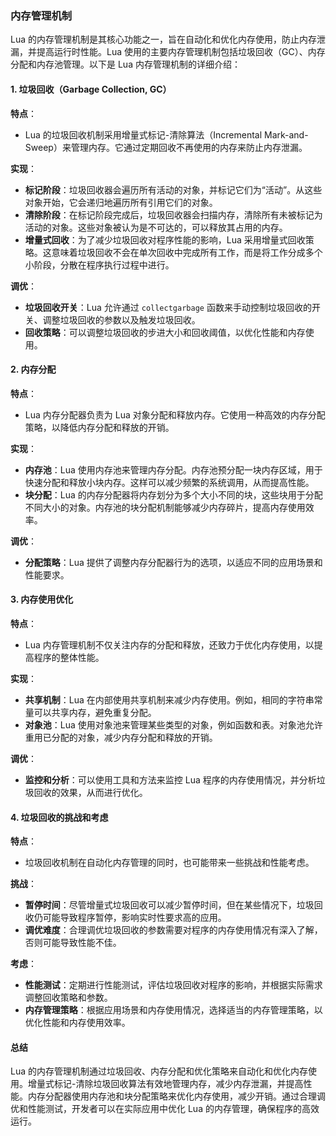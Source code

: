 ### 内存管理机制

Lua 的内存管理机制是其核心功能之一，旨在自动化和优化内存使用，防止内存泄漏，并提高运行时性能。Lua 使用的主要内存管理机制包括垃圾回收（GC）、内存分配和内存池管理。以下是 Lua 内存管理机制的详细介绍：

#### 1. **垃圾回收（Garbage Collection, GC）**

**特点**：
- Lua 的垃圾回收机制采用增量式标记-清除算法（Incremental Mark-and-Sweep）来管理内存。它通过定期回收不再使用的内存来防止内存泄漏。

**实现**：
- **标记阶段**：垃圾回收器会遍历所有活动的对象，并标记它们为“活动”。从这些对象开始，它会递归地遍历所有引用它们的对象。
- **清除阶段**：在标记阶段完成后，垃圾回收器会扫描内存，清除所有未被标记为活动的对象。这些对象被认为是不可达的，可以释放其占用的内存。
- **增量式回收**：为了减少垃圾回收对程序性能的影响，Lua 采用增量式回收策略。这意味着垃圾回收不会在单次回收中完成所有工作，而是将工作分成多个小阶段，分散在程序执行过程中进行。

**调优**：
- **垃圾回收开关**：Lua 允许通过 `collectgarbage` 函数来手动控制垃圾回收的开关、调整垃圾回收的参数以及触发垃圾回收。
- **回收策略**：可以调整垃圾回收的步进大小和回收阈值，以优化性能和内存使用。

#### 2. **内存分配**

**特点**：
- Lua 内存分配器负责为 Lua 对象分配和释放内存。它使用一种高效的内存分配策略，以降低内存分配和释放的开销。

**实现**：
- **内存池**：Lua 使用内存池来管理内存分配。内存池预分配一块内存区域，用于快速分配和释放小块内存。这样可以减少频繁的系统调用，从而提高性能。
- **块分配**：Lua 的内存分配器将内存划分为多个大小不同的块，这些块用于分配不同大小的对象。内存池的块分配机制能够减少内存碎片，提高内存使用效率。

**调优**：
- **分配策略**：Lua 提供了调整内存分配器行为的选项，以适应不同的应用场景和性能要求。

#### 3. **内存使用优化**

**特点**：
- Lua 内存管理机制不仅关注内存的分配和释放，还致力于优化内存使用，以提高程序的整体性能。

**实现**：
- **共享机制**：Lua 在内部使用共享机制来减少内存使用。例如，相同的字符串常量可以共享内存，避免重复分配。
- **对象池**：Lua 使用对象池来管理某些类型的对象，例如函数和表。对象池允许重用已分配的对象，减少内存分配和释放的开销。

**调优**：
- **监控和分析**：可以使用工具和方法来监控 Lua 程序的内存使用情况，并分析垃圾回收的效果，从而进行优化。

#### 4. **垃圾回收的挑战和考虑**

**特点**：
- 垃圾回收机制在自动化内存管理的同时，也可能带来一些挑战和性能考虑。

**挑战**：
- **暂停时间**：尽管增量式垃圾回收可以减少暂停时间，但在某些情况下，垃圾回收仍可能导致程序暂停，影响实时性要求高的应用。
- **调优难度**：合理调优垃圾回收的参数需要对程序的内存使用情况有深入了解，否则可能导致性能不佳。

**考虑**：
- **性能测试**：定期进行性能测试，评估垃圾回收对程序的影响，并根据实际需求调整回收策略和参数。
- **内存管理策略**：根据应用场景和内存使用情况，选择适当的内存管理策略，以优化性能和内存使用效率。

#### 总结

Lua 的内存管理机制通过垃圾回收、内存分配和优化策略来自动化和优化内存使用。增量式标记-清除垃圾回收算法有效地管理内存，减少内存泄漏，并提高性能。内存分配器使用内存池和块分配策略来优化内存使用，减少开销。通过合理调优和性能测试，开发者可以在实际应用中优化 Lua 的内存管理，确保程序的高效运行。
